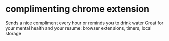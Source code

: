 # complimenting chrome extension
Sends a nice compliment every hour or reminds you to drink water  Great for your mental health and your resume: browser extensions, timers, local storage
